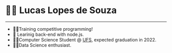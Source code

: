 # 👨‍💻 Lucas Lopes de Souza

***

- 👨‍💻Training competitive programming!
- 🌱 Learinig back-end with node.js.
- 🙋‍♂️Computer Science Student @ [UFS](http://www.ufs.br/), expected graduation in 2022.
- 👨‍🔬Data Science enthusiast.

<!--
**lclpsoz/lclpsoz** is a ✨ _special_ ✨ repository because its `README.md` (this file) appears on your GitHub profile.

Here are some ideas to get you started:

- 🔭 I’m currently working on ...
- 🌱 I’m currently learning ...
- 👯 I’m looking to collaborate on ...
- 🤔 I’m looking for help with ...
- 💬 Ask me about ...
- 📫 How to reach me: ...
- 😄 Pronouns: ...
- ⚡ Fun fact: ...
-->
